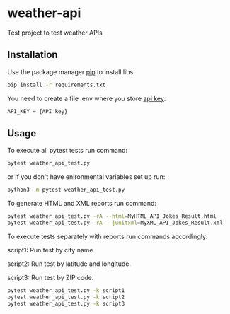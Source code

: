 # weather-api
Test project to test weather APIs

## Installation

Use the package manager [pip](https://pip.pypa.io/en/stable/) to install libs.

```bash
pip install -r requirements.txt
```

You need to create a file .env where you store [api key](https://openweathermap.org/current):

```bash
API_KEY = {API key}
```

## Usage

To execute all pytest tests run command:

```bash
pytest weather_api_test.py 
```

or if you don't have enironmental variables set up run:

```bash
python3 -m pytest weather_api_test.py 
```

To generate HTML and XML reports run command:

```bash
pytest weather_api_test.py -rA --html=MyHTML_API_Jokes_Result.html 
pytest weather_api_test.py -rA --junitxml=MyXML_API_Jokes_Result.xml
```
To execute tests separately with reports run commands accordingly:
  <p> script1: Run test by city name.</p>
  <p> script2: Run test by latitude and longitude.</p>
  <p> script3: Run test by ZIP code.</p>

```bash
pytest weather_api_test.py -k script1
pytest weather_api_test.py -k script2
pytest weather_api_test.py -k script3
```
